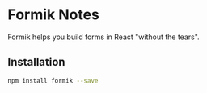 # Formik Notes

Formik helps you build forms in React "without the tears".


## Installation

```sh
npm install formik --save
```
